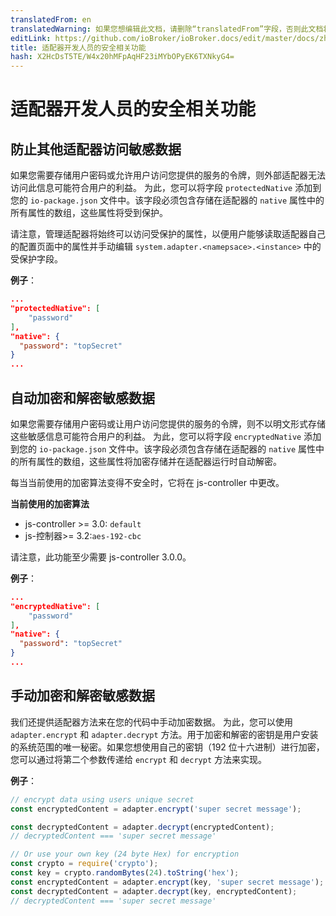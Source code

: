 ```yaml
---
translatedFrom: en
translatedWarning: 如果您想编辑此文档，请删除“translatedFrom”字段，否则此文档将再次自动翻译
editLink: https://github.com/ioBroker/ioBroker.docs/edit/master/docs/zh-cn/dev/adaptersecurity.md
title: 适配器开发人员的安全相关功能
hash: X2HcDsT5TE/W4x20hMFpAqHF23iMYbOPyEK6TXNkyG4=
---
```

# 适配器开发人员的安全相关功能
## 防止其他适配器访问敏感数据
如果您需要存储用户密码或允许用户访问您提供的服务的令牌，则外部适配器无法访问此信息可能符合用户的利益。
为此，您可以将字段 `protectedNative` 添加到您的 `io-package.json` 文件中。该字段必须包含存储在适配器的 `native` 属性中的所有属性的数组，这些属性将受到保护。

请注意，管理适配器将始终可以访问受保护的属性，以便用户能够读取适配器自己的配置页面中的属性并手动编辑 `system.adapter.<namepsace>.<instance>` 中的受保护字段。

__例子__：

```json
...
"protectedNative": [
    "password"
],
"native": {
  "password": "topSecret"
}
...
```

## 自动加密和解密敏感数据
如果您需要存储用户密码或让用户访问您提供的服务的令牌，则不以明文形式存储这些敏感信息可能符合用户的利益。
为此，您可以将字段 `encryptedNative` 添加到您的 `io-package.json` 文件中。该字段必须包含存储在适配器的 `native` 属性中的所有属性的数组，这些属性将加密存储并在适配器运行时自动解密。

每当当前使用的加密算法变得不安全时，它将在 js-controller 中更改。

__当前使用的加密算法__

- js-controller >= 3.0: `default`
- js-控制器>= 3.2:`aes-192-cbc`

请注意，此功能至少需要 js-controller 3.0.0。

__例子__：

```json
...
"encryptedNative": [
    "password"
],
"native": {
  "password": "topSecret"
}
...
```

## 手动加密和解密敏感数据
我们还提供适配器方法来在您的代码中手动加密数据。
为此，您可以使用 `adapter.encrypt` 和 `adapter.decrypt` 方法。用于加密和解密的密钥是用户安装的系统范围的唯一秘密。如果您想使用自己的密钥（192 位十六进制）进行加密，您可以通过将第二个参数传递给 `encrypt` 和 `decrypt` 方法来实现。

__例子__：

```javascript
// encrypt data using users unique secret
const encryptedContent = adapter.encrypt('super secret message');

const decryptedContent = adapter.decrypt(encryptedContent);
// decryptedContent === 'super secret message'

// Or use your own key (24 byte Hex) for encryption
const crypto = require('crypto');
const key = crypto.randomBytes(24).toString('hex');
const encryptedContent = adapter.encrypt(key, 'super secret message');
const decryptedContent = adapter.decrypt(key, encryptedContent);
// decryptedContent === 'super secret message'
```